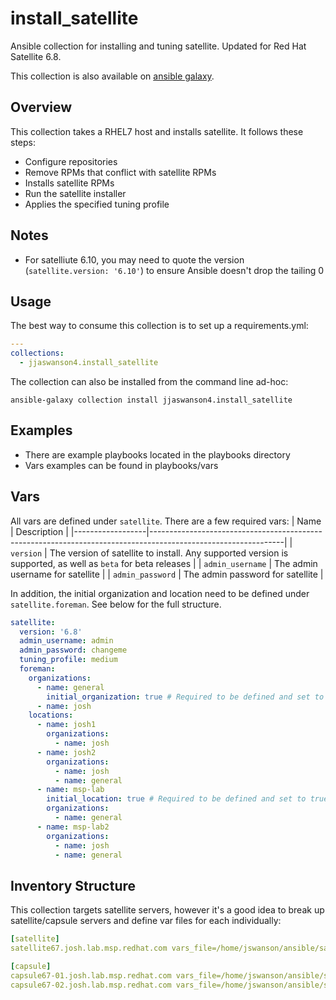 # install_satellite

Ansible collection for installing and tuning satellite. Updated for Red Hat Satellite 6.8.

This collection is also available on [ansible galaxy](https://galaxy.ansible.com/jjaswanson4/install_satellite).

## Overview
This collection takes a RHEL7 host and installs satellite. It follows these steps:
- Configure repositories
- Remove RPMs that conflict with satellite RPMs
- Installs satellite RPMs
- Run the satellite installer
- Applies the specified tuning profile

## Notes
- For satelliute 6.10, you may need to quote the version (`satellite.version: '6.10'`) to ensure Ansible doesn't drop the tailing 0

## Usage
The best way to consume this collection is to set up a requirements.yml:
```yaml
---
collections:
  - jjaswanson4.install_satellite
```
The collection can also be installed from the command line ad-hoc:
```
ansible-galaxy collection install jjaswanson4.install_satellite
```

## Examples
- There are example playbooks located in the playbooks directory
- Vars examples can be found in playbooks/vars

## Vars
All vars are defined under `satellite`. There are a few required vars:
| Name             | Description                                                                                                   |
|------------------|---------------------------------------------------------------------------------------------------------------|
| `version`        | The version of satellite to install. Any supported version is supported, as well as `beta` for beta releases  |
| `admin_username` | The admin username for satellite                                                                              |
| `admin_password` | The admin password for satellite                                                                              |

In addition, the initial organization and location need to be defined under `satellite.foreman`. See below for the full structure.

```yaml
satellite:
  version: '6.8'
  admin_username: admin
  admin_password: changeme
  tuning_profile: medium
  foreman:
    organizations:
      - name: general
        initial_organization: true # Required to be defined and set to true
      - name: josh
    locations:
      - name: josh1
        organizations:
          - name: josh
      - name: josh2
        organizations:
          - name: josh
          - name: general
      - name: msp-lab
        initial_location: true # Required to be defined and set to true
        organizations:
          - name: general
      - name: msp-lab2
        organizations:
          - name: josh
          - name: general
```

## Inventory Structure
This collection targets satellite servers, however it's a good idea to break up satellite/capsule servers and define var files for each individually:
```yaml
[satellite]
satellite67.josh.lab.msp.redhat.com vars_file=/home/jswanson/ansible/satellite6.7-collections/satellite67.josh.lab.msp.redhat.com.vars.yml ansible_user=root

[capsule]
capsule67-01.josh.lab.msp.redhat.com vars_file=/home/jswanson/ansible/satellite6.7-collections/capsule67-01.josh.lab.msp.redhat.com.vars.yml ansible_user=root
capsule67-02.josh.lab.msp.redhat.com vars_file=/home/jswanson/ansible/satellite6.7-collections/capsule67-02.josh.lab.msp.redhat.com.vars.yml ansible_user=root
```

